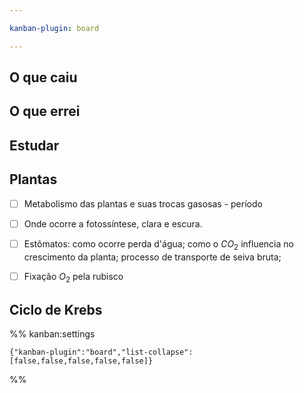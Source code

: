 ```yaml
---

kanban-plugin: board

---
```


## O que caiu



## O que errei



## Estudar



## Plantas

- [ ] Metabolismo das plantas e suas trocas gasosas - período
- [ ] Onde ocorre a fotossíntese, clara e escura.
- [ ] Estômatos: como ocorre perda d'água; como o $CO_2$ influencia no crescimento da planta; processo de transporte de seiva bruta;
- [ ] Fixação $O_2$ pela rubisco


## Ciclo de Krebs





%% kanban:settings
```
{"kanban-plugin":"board","list-collapse":[false,false,false,false,false]}
```
%%